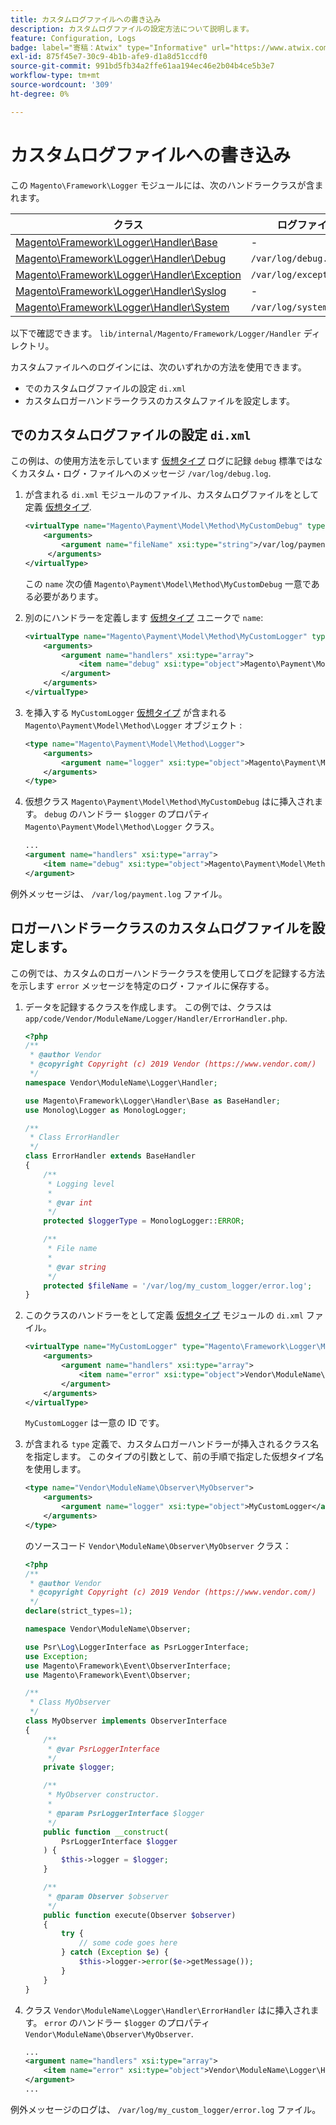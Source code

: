 ```yaml
---
title: カスタムログファイルへの書き込み
description: カスタムログファイルの設定方法について説明します。
feature: Configuration, Logs
badge: label="寄稿：Atwix" type="Informative" url="https://www.atwix.com/" tooltip="Atwix"
exl-id: 875f45e7-30c9-4b1b-afe9-d1a8d51ccdf0
source-git-commit: 991bd5fb34a2ffe61aa194ec46e2b04b4ce5b3e7
workflow-type: tm+mt
source-wordcount: '309'
ht-degree: 0%

---
```


# カスタムログファイルへの書き込み

この `Magento\Framework\Logger` モジュールには、次のハンドラークラスが含まれます。

| クラス | ログファイル |
| ----- | -------- |
| [Magento\Framework\Logger\Handler\Base][base] | - |
| [Magento\Framework\Logger\Handler\Debug][debug] | `/var/log/debug.log` |
| [Magento\Framework\Logger\Handler\Exception][exception] | `/var/log/exception.log` |
| [Magento\Framework\Logger\Handler\Syslog][syslog] | - |
| [Magento\Framework\Logger\Handler\System][system] | `/var/log/system.log` |

以下で確認できます。 `lib/internal/Magento/Framework/Logger/Handler` ディレクトリ。

カスタムファイルへのログインには、次のいずれかの方法を使用できます。

- でのカスタムログファイルの設定 `di.xml`
- カスタムロガーハンドラークラスのカスタムファイルを設定します。

## でのカスタムログファイルの設定 `di.xml`

この例は、の使用方法を示しています [仮想タイプ](https://developer.adobe.com/commerce/php/development/build/dependency-injection-file/#virtual-types) ログに記録 `debug` 標準ではなくカスタム・ログ・ファイルへのメッセージ `/var/log/debug.log`.

1. が含まれる `di.xml` モジュールのファイル、カスタムログファイルをとして定義 [仮想タイプ](https://developer.adobe.com/commerce/php/development/build/dependency-injection-file/#virtual-types).

   ```xml
   <virtualType name="Magento\Payment\Model\Method\MyCustomDebug" type="Magento\Framework\Logger\Handler\Base">
       <arguments>
           <argument name="fileName" xsi:type="string">/var/log/payment.log</argument>
        </arguments>
   </virtualType>
   ```

   この `name` 次の値 `Magento\Payment\Model\Method\MyCustomDebug` 一意である必要があります。

1. 別のにハンドラーを定義します [仮想タイプ](https://developer.adobe.com/commerce/php/development/build/dependency-injection-file/#virtual-types) ユニークで `name`:

   ```xml
   <virtualType name="Magento\Payment\Model\Method\MyCustomLogger" type="Magento\Framework\Logger\Monolog">
       <arguments>
           <argument name="handlers" xsi:type="array">
               <item name="debug" xsi:type="object">Magento\Payment\Model\Method\MyCustomDebug</item>
           </argument>
       </arguments>
   </virtualType>
   ```

1. を挿入する `MyCustomLogger` [仮想タイプ](https://developer.adobe.com/commerce/php/development/build/dependency-injection-file/#virtual-types) が含まれる `Magento\Payment\Model\Method\Logger` オブジェクト :

   ```xml
   <type name="Magento\Payment\Model\Method\Logger">
       <arguments>
           <argument name="logger" xsi:type="object">Magento\Payment\Model\Method\MyCustomLogger</argument>
       </arguments>
   </type>
   ```

1. 仮想クラス `Magento\Payment\Model\Method\MyCustomDebug` はに挿入されます。 `debug` のハンドラー `$logger` のプロパティ `Magento\Payment\Model\Method\Logger` クラス。

   ```xml
   ...
   <argument name="handlers" xsi:type="array">
       <item name="debug" xsi:type="object">Magento\Payment\Model\Method\MyCustomDebug</item>
   </argument>
   ```

例外メッセージは、 `/var/log/payment.log` ファイル。

## ロガーハンドラークラスのカスタムログファイルを設定します。

この例では、カスタムのロガーハンドラークラスを使用してログを記録する方法を示します `error` メッセージを特定のログ・ファイルに保存する。

1. データを記録するクラスを作成します。 この例では、クラスは `app/code/Vendor/ModuleName/Logger/Handler/ErrorHandler.php`.

   ```php
   <?php
   /**
    * @author Vendor
    * @copyright Copyright (c) 2019 Vendor (https://www.vendor.com/)
    */
   namespace Vendor\ModuleName\Logger\Handler;
   
   use Magento\Framework\Logger\Handler\Base as BaseHandler;
   use Monolog\Logger as MonologLogger;
   
   /**
    * Class ErrorHandler
    */
   class ErrorHandler extends BaseHandler
   {
       /**
        * Logging level
        *
        * @var int
        */
       protected $loggerType = MonologLogger::ERROR;
   
       /**
        * File name
        *
        * @var string
        */
       protected $fileName = '/var/log/my_custom_logger/error.log';
   }
   ```

1. このクラスのハンドラーをとして定義 [仮想タイプ](https://developer.adobe.com/commerce/php/development/build/dependency-injection-file/#virtual-types) モジュールの `di.xml` ファイル。

   ```xml
   <virtualType name="MyCustomLogger" type="Magento\Framework\Logger\Monolog">
       <arguments>
           <argument name="handlers" xsi:type="array">
               <item name="error" xsi:type="object">Vendor\ModuleName\Logger\Handler\ErrorHandler</item>
           </argument>
       </arguments>
   </virtualType>
   ```

   `MyCustomLogger` は一意の ID です。

1. が含まれる `type` 定義で、カスタムロガーハンドラーが挿入されるクラス名を指定します。 このタイプの引数として、前の手順で指定した仮想タイプ名を使用します。

   ```xml
   <type name="Vendor\ModuleName\Observer\MyObserver">
       <arguments>
           <argument name="logger" xsi:type="object">MyCustomLogger</argument>
       </arguments>
   </type>
   ```

   のソースコード `Vendor\ModuleName\Observer\MyObserver` クラス：

   ```php
   <?php
   /**
    * @author Vendor
    * @copyright Copyright (c) 2019 Vendor (https://www.vendor.com/)
    */
   declare(strict_types=1);
   
   namespace Vendor\ModuleName\Observer;
   
   use Psr\Log\LoggerInterface as PsrLoggerInterface;
   use Exception;
   use Magento\Framework\Event\ObserverInterface;
   use Magento\Framework\Event\Observer;
   
   /**
    * Class MyObserver
    */
   class MyObserver implements ObserverInterface
   {
       /**
        * @var PsrLoggerInterface
        */
       private $logger;
   
       /**
        * MyObserver constructor.
        *
        * @param PsrLoggerInterface $logger
        */
       public function __construct(
           PsrLoggerInterface $logger
       ) {
           $this->logger = $logger;
       }
   
       /**
        * @param Observer $observer
        */
       public function execute(Observer $observer)
       {
           try {
               // some code goes here
           } catch (Exception $e) {
               $this->logger->error($e->getMessage());
           }
       }
   }
   ```

1. クラス `Vendor\ModuleName\Logger\Handler\ErrorHandler` はに挿入されます。 `error` のハンドラー `$logger` のプロパティ `Vendor\ModuleName\Observer\MyObserver`.

   ```xml
   ...
   <argument name="handlers" xsi:type="array">
       <item name="error" xsi:type="object">Vendor\ModuleName\Logger\Handler\ErrorHandler</item>
   </argument>
   ...
   ```

例外メッセージのログは、 `/var/log/my_custom_logger/error.log` ファイル。

<!-- link definitions -->

[base]: https://github.com/magento/magento2/blob/2.4/lib/internal/Magento/Framework/Logger/Handler/Base.php
[debug]: https://github.com/magento/magento2/blob/2.4/lib/internal/Magento/Framework/Logger/Handler/Debug.php
[exception]: https://github.com/magento/magento2/blob/2.4/lib/internal/Magento/Framework/Logger/Handler/Exception.php
[syslog]: https://github.com/magento/magento2/blob/2.4/lib/internal/Magento/Framework/Logger/Handler/Syslog.php
[system]: https://github.com/magento/magento2/blob/2.4/lib/internal/Magento/Framework/Logger/Handler/System.php
